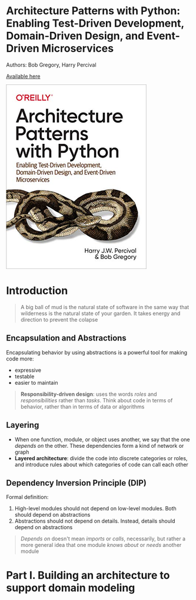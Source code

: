 # Architecture Patterns with Python: Enabling Test-Driven Development, Domain-Driven Design, and Event-Driven Microservices

Authors: Bob Gregory, Harry Percival


[Available here](https://www.cosmicpython.com/)

![arch_patterns_cover](arch_patterns_cover.jpg)

# Introduction

> A big ball of mud is the natural state of software in the same way that wilderness is the natural state of your garden. It takes energy and direction to prevent the colapse

## Encapsulation and Abstractions
Encapsulating behavior by using abstractions is a powerful tool for making code more:
- expressive
- testable
- easier to maintain

> **Responsibility-driven design**: uses the words *roles* and *responsibilities* rather than *tasks*. Think about code in terms of behavior, rather than in terms of data or algorithms

## Layering
- When one function, module, or object uses another, we say that the one *depends on* the other. These dependencies form a kind of network or graph
- **Layered architecture**: divide the code into discrete categories or roles, and introduce rules about which categories of code can call each other

## Dependency Inversion Principle (DIP)
Formal definition:
1. High-level modules should not depend on low-level modules. Both should depend on abstractions
2. Abstractions should not depend on details. Instead, details should depend on abstractions

> *Depends on* doesn't mean *imports* or *calls*, necessarily, but rather a more general idea that one module *knows about* or *needs* another module

# Part I. Building an architecture to support domain modeling
